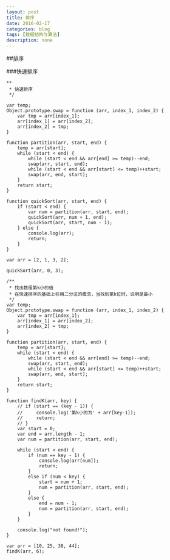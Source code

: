 ```yaml
---
layout: post
title: 排序
date: 2016-02-17
categories: blog
tags: [数据结构与算法]
description: none
---
```


##排序

###快速排序

    **
     * 快速排序
     */

    var temp;
    Object.prototype.swap = function (arr, index_1, index_2) {
        var tmp = arr[index_1];
        arr[index_1] = arr[index_2];
        arr[index_2] = tmp;
    }

    function partition(arr, start, end) {
        temp = arr[start];
        while (start < end) {
            while (start < end && arr[end] >= temp)--end;
            swap(arr, start, end);
            while (start < end && arr[start] <= temp)++start;
            swap(arr, end, start);
        }
        return start;
    }

    function quickSort(arr, start, end) {
        if (start < end) {
            var num = partition(arr, start, end);
            quickSort(arr, num + 1, end);
            quickSort(arr, start, num - 1);
        } else {
            console.log(arr);
            return;
        }
    }

    var arr = [2, 1, 3, 2];

    quickSort(arr, 0, 3);

    /**
     * 找出数组第k小的值
     * 在快速排序的基础上引用二分法的概念，当找到第k位时，说明是最小
     */
    var temp;
    Object.prototype.swap = function (arr, index_1, index_2) {
        var tmp = arr[index_1];
        arr[index_1] = arr[index_2];
        arr[index_2] = tmp;
    }

    function partition(arr, start, end) {
        temp = arr[start];
        while (start < end) {
            while (start < end && arr[end] >= temp)--end;
            swap(arr, start, end);
            while (start < end && arr[start] <= temp)++start;
            swap(arr, end, start);
        }
        return start;
    }

    function findK(arr, key) {
        // if (start == (key - 1)) {
        //     console.log('第k小的为' + arr[key-1]);
        //     return;
        // }
        var start = 0;
        var end = arr.length - 1;
        var num = partition(arr, start, end);

        while (start < end) {
            if (num == key - 1) {
                console.log(arr[num]);
                return;
            }
            else if (num < key) {
                start = num + 1;
                num = partition(arr, start, end);
            }
            else {
                end = num - 1;
                num = partition(arr, start, end);
            }
        }

        console.log("not found!");
    }

    var arr = [10, 25, 38, 44];
    findK(arr, 6);